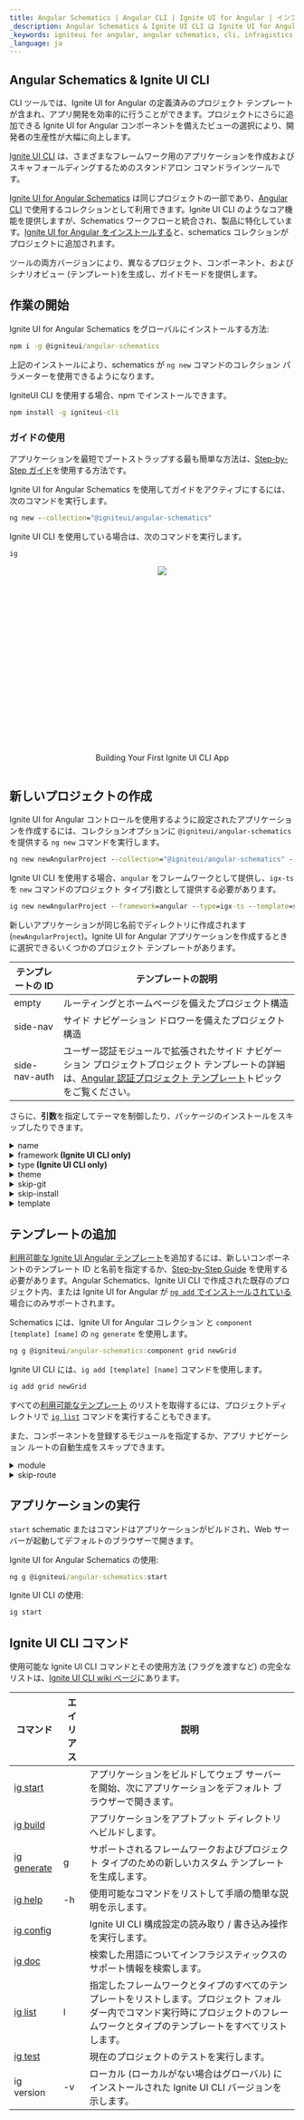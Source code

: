 ```yaml
---
title: Angular Schematics | Angular CLI | Ignite UI for Angular | インフラジスティックス
_description: Angular Schematics & Ignite UI CLI は Ignite UI for Angular コンポーネントでプロジェクトを作成して変更できるためのヘルプを提供します。
_keywords: igniteui for angular, angular schematics, cli, infragistics, インフラジスティックス 
_language: ja
---
```


## Angular Schematics & Ignite UI CLI
CLI ツールでは、Ignite UI for Angular の定義済みのプロジェクト テンプレートが含まれ、アプリ開発を効率的に行うことができます。プロジェクトにさらに追加できる Ignite UI for Angular コンポーネントを備えたビューの選択により、開発者の生産性が大幅に向上します。

[Ignite UI CLI](https://github.com/IgniteUI/igniteui-cli) は、さまざまなフレームワーク用のアプリケーションを作成およびスキャフォールディングするためのスタンドアロン コマンドラインツールです。

[Ignite UI for Angular Schematics](https://github.com/IgniteUI/igniteui-cli/tree/master/packages/ng-schematics) は同じプロジェクトの一部であり、[Angular CLI](https://angular.io/guide/schematics#schematics-for-the-angular-cli) で使用するコレクションとして利用できます。Ignite UI CLI のようなコア機能を提供しますが、Schematics ワークフローと統合され、製品に特化しています。[Ignite UI for Angular をインストールする](getting-started.md#ignite-ui-for-angular-のインストール)と、schematics コレクションがプロジェクトに追加されます。

ツールの両方バージョンにより、異なるプロジェクト、コンポーネント、およびシナリオビュー (テンプレート)を生成し、ガイドモードを提供します。

## 作業の開始

Ignite UI for Angular Schematics をグローバルにインストールする方法:
```cmd
npm i -g @igniteui/angular-schematics
```

上記のインストールにより、schematics が `ng new` コマンドのコレクション パラメーターを使用できるようになります。

IgniteUI CLI を使用する場合、npm でインストールできます。
```cmd
npm install -g igniteui-cli 
```

### ガイドの使用
アプリケーションを最短でブートストラップする最も簡単な方法は、[Step-by-Step ガイド](cli/step-by-step-guide.md)を使用する方法です。

Ignite UI for Angular Schematics を使用してガイドをアクティブにするには、次のコマンドを実行します。

```cmd
ng new --collection="@igniteui/angular-schematics"
```
Ignite UI CLI を使用している場合は、次のコマンドを実行します。
```cmd
ig
```

<div style="display:inline-block;">
    <a style="background: url(../../images/general/buildCLIapp.gif); display:flex; justify-content:center; width: 80vw; 
    max-width:540px; min-height:315px;" href="https://youtu.be/QK_NsdtdA70" target="_blank">
        <img src="../../images/general/play.svg" style="vertical-align: middle;" />
    </a>
    <p style="text-align:center;">Building Your First Ignite UI CLI App</p>
</div>

## 新しいプロジェクトの作成

Ignite UI for Angular コントロールを使用するように設定されたアプリケーションを作成するには、コレクションオプションに `@igniteui/angular-schematics` を提供する `ng new` コマンドを実行します。

```cmd
ng new newAngularProject --collection="@igniteui/angular-schematics" --template=side-nav
```

Ignite UI CLI を使用する場合、`angular` をフレームワークとして提供し、`igx-ts` を `new` コマンドのプロジェクト タイプ引数として提供する必要があります。
```cmd
ig new newAngularProject --framework=angular --type=igx-ts --template=side-nav
```
新しいアプリケーションが同じ名前でディレクトリに作成されます (`newAngularProject`)。Ignite UI for Angular アプリケーションを作成するときに選択できるいくつかのプロジェクト テンプレートがあります。

| テンプレートの ID   | テンプレートの説明 |
| ---           | ---                  |
| empty         | ルーティングとホームページを備えたプロジェクト構造 |
| side-nav      | サイド ナビゲーション ドロワーを備えたプロジェクト構造 |
| side-nav-auth | ユーザー認証モジュールで拡張されたサイド ナビゲーション プロジェクトプロジェクト テンプレートの詳細は、[Angular 認証プロジェクト テンプレート](cli/auth-template.md)トピックをご覧ください。 |

さらに、**引数**を指定してテーマを制御したり、パッケージのインストールをスキップしたりできます。

<details>
  <summary>name</summary>
  <p>
    <code>name</code> (alias: <code>-n</code>)
  </p>
  <p>
    アプリケーションの名前。アプリケーションが同じ名前のディレクトリに作成されます。
  </p>
</details>

<details>
  <summary>framework<span align="right"><strong> (Ignite UI CLI only)</strong></span></summary>
  <p>
    <code>--framework</code> (alias: <code>-f</code>) <em>default value: "jquery"</em>
  </p>
  <p>
    プロジェクトの対象フレームワーク。サポートされるフレームワークは jQuery、Angular、および React です。
  </p>
</details>

<details>
  <summary>type<span align="right"><strong> (Ignite UI CLI only)</strong></span></summary>
  <p>
    <code>--type</code> (alias: <code>-t</code>)
  </p>
  <p>
    使用可能なプロジェクト タイプは、選択したフレームワークによって異なります。
  </p>
</details>

<details>
  <summary>theme</summary>
  <p>
    <code>--theme</code> (alias: <code>-th</code>)
  </p>
  <p>
    プロジェクト テーマ (プロジェクトの種類によって異なります)。
  </p>
</details>

<details>
  <summary>skip-git</summary>
  <p>
    <code>--skip-git</code> (alias: <code>--sg</code>)
  </p>
  <p>
    このオプションを使用すると、Git によるリポジトリの自動初期化はスキップされます。オプションを省略すると、グローバルな <a href="config">skipGit</a>構成プロパティが使用されます。
  </p>
</details>

<details>
  <summary>skip-install</summary>
  <p>
    <code>--skip-install</code> (alias: <code>--si</code>)
  </p>
  <p>
    <code>new</code> コマンドは、プロジェクトの作成時にパッケージの依存関係をインストールします。このフラグを渡すと、最初のインストールがスキップされます。
  </p>
</details>

<details>
  <summary markdown='span'>template</summary>
  <p>
    <code>--template</code>
  </p>
  <p>
    特定のフレームワーク タイプに異なるプロジェクト テンプレートがある場合、このオプションを使用します。 
    現在、このオプションは、Angular igx-ts プロジェクトタイプの Ignite UI でのみ使用できます。</p>
</details>


## テンプレートの追加
[利用可能な Ignite UI Angular テンプレート](cli/component-templates.md)を追加するには、新しいコンポーネントのテンプレート ID と名前を指定するか、[Step-by-Step Guide](cli/step-by-step-guide.md#ビューの追加) を使用する必要があります。Angular Schematics、Ignite UI CLI で作成された既存のプロジェクト内、または Ignite UI for Angular が [`ng add` でインストールされている](getting-started.md#Ignite-UI-for-Angular-のインストール) 場合にのみサポートされます。

Schematics には、Ignite UI for Angular コレクション と `component [template] [name]` の `ng generate` を使用します。

```cmd
ng g @igniteui/angular-schematics:component grid newGrid
```

Ignite UI CLI には、`ig add [template] [name]` コマンドを使用します。

```cmd
ig add grid newGrid
```

すべての[利用可能なテンプレート](cli/component-templates.md) のリストを取得するには、プロジェクトディレクトリで [`ig list`](https://github.com/IgniteUI/igniteui-cli/wiki/list) コマンドを実行することもできます。

また、コンポーネントを登録するモジュールを指定するか、アプリ ナビゲーション ルートの自動生成をスキップできます。

<details>
 <summary>module</summary>
  <p>
    <code>--module</code> (alias: <code>-m</code>)
  </p>
  <p>
    注: module 引数は、Angular プロジェクトでのみ適用できます。
  </p> 
  <p>
    新しいコンポーネントを登録するモジュールの、/src/app/ folder を基準とした module.ts ファイルのパス。
  </p>
  <code>ng g @igniteui/angular-schematics:component combo newCombo --module=myModule/myModule.module.ts</code>
  <br>
  <code>ig add combo newCombo --module=myModule/myModule.module.ts</code>
</details>

<details>
  <summary>skip-route</summary>
  <p>
    <code>--skip-route</code> (alias: <code>-srk</code>)
  </p>
  <p>
    新しいコンポーネントのアプリ ナビゲーション ルートを自動生成しないでください。
  </p>
</details>

## アプリケーションの実行

`start` schematic またはコマンドはアプリケーションがビルドされ、Web サーバーが起動してデフォルトのブラウザーで開きます。

Ignite UI for Angular Schematics の使用:
```cmd
ng g @igniteui/angular-schematics:start
```
Ignite UI CLI の使用:
```cmd
ig start
```

## Ignite UI CLI コマンド
使用可能な Ignite UI CLI コマンドとその使用方法 (フラグを渡すなど) の完全なリストは、[Ignite UI CLI wiki ページ](https://github.com/IgniteUI/igniteui-cli/wiki)にあります。

| コマンド | エイリアス | 説明 |
| --- | --- | --- |
| [ig start](https://github.com/IgniteUI/igniteui-cli/wiki/start)  | | アプリケーションをビルドしてウェブ サーバーを開始、次にアプリケーションをデフォルト ブラウザーで開きます。
| [ig build](https://github.com/IgniteUI/igniteui-cli/wiki/build) | | アプリケーションをアプトプット ディレクトリへビルドします。
| [ig generate](https://github.com/IgniteUI/igniteui-cli/wiki/generate) | g | サポートされるフレームワークおよびプロジェクト タイプのための新しいカスタム テンプレートを生成します。
| [ig help](https://github.com/IgniteUI/igniteui-cli/wiki/help) | -h | 使用可能なコマンドをリストして手順の簡単な説明を示します。
| [ig config](https://github.com/IgniteUI/igniteui-cli/wiki/config) | | Ignite UI CLI 構成設定の読み取り / 書き込み操作を実行します。
| [ig doc](https://github.com/IgniteUI/igniteui-cli/wiki/doc) | | 検索した用語についてインフラジスティックスのサポート情報を検索します。
| [ig list](https://github.com/IgniteUI/igniteui-cli/wiki/list) | l |  指定したフレームワークとタイプのすべてのテンプレートをリストします。プロジェクト フォルダー内でコマンド実行時にプロジェクトのフレームワークとタイプのテンプレートをすべてリストします。
| [ig test](https://github.com/IgniteUI/igniteui-cli/wiki/test) |  | 現在のプロジェクトのテストを実行します。
| ig version | -v | ローカル (ローカルがない場合はグローバル) にインストールされた Ignite UI CLI バージョンを示します。 |